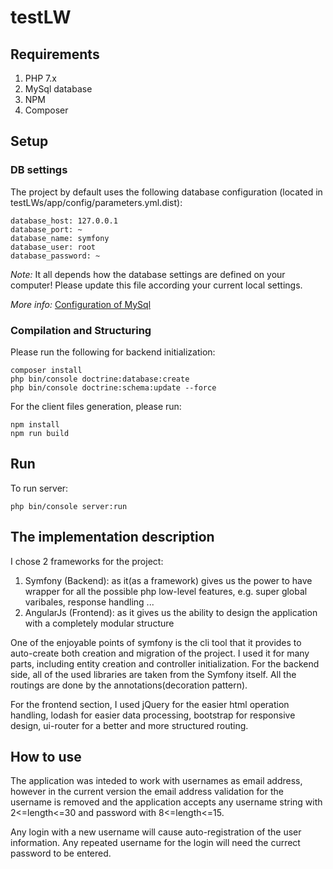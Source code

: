 testLW
======

## Requirements

1. PHP 7.x
2. MySql database
3. NPM
4. Composer

## Setup

### DB settings

The project by default uses the following database configuration (located in testLWs/app/config/parameters.yml.dist):

``` 
database_host: 127.0.0.1
database_port: ~
database_name: symfony
database_user: root
database_password: ~
```   
*Note:* It all depends how the database settings are defined on your computer! Please update this file according your current local settings.

*More info:* [Configuration of MySql](https://dev.mysql.com/doc/workbench/en/wb-mysql-connections-methods-standard.html)

### Compilation and Structuring

Please run the following for backend initialization:

```
composer install
php bin/console doctrine:database:create
php bin/console doctrine:schema:update --force
```

For the client files generation, please run:

```
npm install
npm run build
```

## Run

To run server:

```
php bin/console server:run
```

## The implementation description

I chose 2 frameworks for the project:
1. Symfony (Backend): as it(as a framework) gives us the power to have wrapper for all the possible php low-level features, e.g. super global varibales, response handling ...
2. AngularJs (Frontend): as it gives us the ability to design the application with a completely modular structure

One of the enjoyable points of symfony is the cli tool that it provides to auto-create both creation and migration of the project. I used it for many parts, including entity creation and controller initialization. For the backend side, all of the used libraries are taken from the Symfony itself. All the routings are done by the annotations(decoration pattern).

For the frontend section, I used jQuery for the easier html operation handling, lodash for easier data processing, bootstrap for responsive design, ui-router for a better and more structured routing.

## How to use

The application was inteded to work with usernames as email address, however in the current version the email address validation for the username is removed and the application accepts any username string with 2<=length<=30 and password with 8<=length<=15.

Any login with a new username will cause auto-registration of the user information. Any repeated username for the login will need the currect password to be entered.
